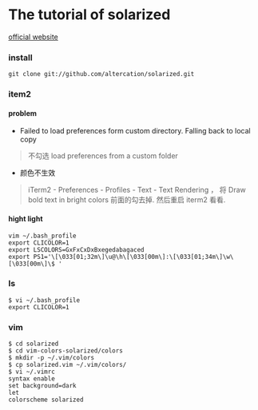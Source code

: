 # The tutorial of solarized

[official website][solarized]

### install
 
```
git clone git://github.com/altercation/solarized.git
```

### item2
 
#### problem
 
* Failed to load preferences form custom directory. Falling back to local copy
> 不勾选 load preferences from a custom folder 

* 颜色不生效
> iTerm2 - Preferences - Profiles - Text - Text Rendering ，
> 将 Draw bold text in bright colors 前面的勾去掉. 然后重启 iterm2 看看.

#### hight light

```
vim ~/.bash_profile
export CLICOLOR=1
export LSCOLORS=GxFxCxDxBxegedabagaced
export PS1='\[\033[01;32m\]\u@\h\[\033[00m\]:\[\033[01;34m\]\w\[\033[00m\]\$ '
```

### ls

```
$ vi ~/.bash_profile
export CLICOLOR=1
```

### vim  

```
$ cd solarized
$ cd vim-colors-solarized/colors
$ mkdir -p ~/.vim/colors
$ cp solarized.vim ~/.vim/colors/
$ vi ~/.vimrc
syntax enable
set background=dark
let 
colorscheme solarized
```


[solarized]:http://ethanschoonover.com/solarized